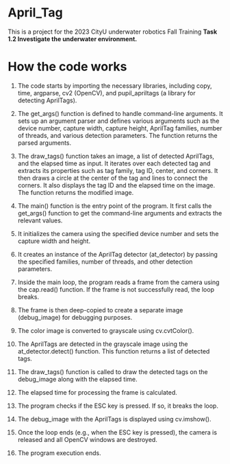 # April_Tag
This is a project for the 2023 CityU underwater robotics Fall Training **Task 1.2 Investigate the underwater environment.**

# How the code works
1. The code starts by importing the necessary libraries, including copy, time, argparse, cv2 (OpenCV), and pupil_apriltags (a library for detecting AprilTags).

2. The get_args() function is defined to handle command-line arguments. It sets up an argument parser and defines various arguments such as the device number, capture width, capture height, AprilTag families, number of threads, and various detection parameters. The function returns the parsed arguments.

3. The draw_tags() function takes an image, a list of detected AprilTags, and the elapsed time as input. It iterates over each detected tag and extracts its properties such as tag family, tag ID, center, and corners. It then draws a circle at the center of the tag and lines to connect the corners. It also displays the tag ID and the elapsed time on the image. The function returns the modified image.

4. The main() function is the entry point of the program. It first calls the get_args() function to get the command-line arguments and extracts the relevant values.

5. It initializes the camera using the specified device number and sets the capture width and height.

6. It creates an instance of the AprilTag detector (at_detector) by passing the specified families, number of threads, and other detection parameters.

7. Inside the main loop, the program reads a frame from the camera using the cap.read() function. If the frame is not successfully read, the loop breaks.

8. The frame is then deep-copied to create a separate image (debug_image) for debugging purposes.

9. The color image is converted to grayscale using cv.cvtColor().

10. The AprilTags are detected in the grayscale image using the at_detector.detect() function. This function returns a list of detected tags.

11. The draw_tags() function is called to draw the detected tags on the debug_image along with the elapsed time.

12. The elapsed time for processing the frame is calculated.

13. The program checks if the ESC key is pressed. If so, it breaks the loop.

14. The debug_image with the AprilTags is displayed using cv.imshow().

15. Once the loop ends (e.g., when the ESC key is pressed), the camera is released and all OpenCV windows are destroyed.

16. The program execution ends.
